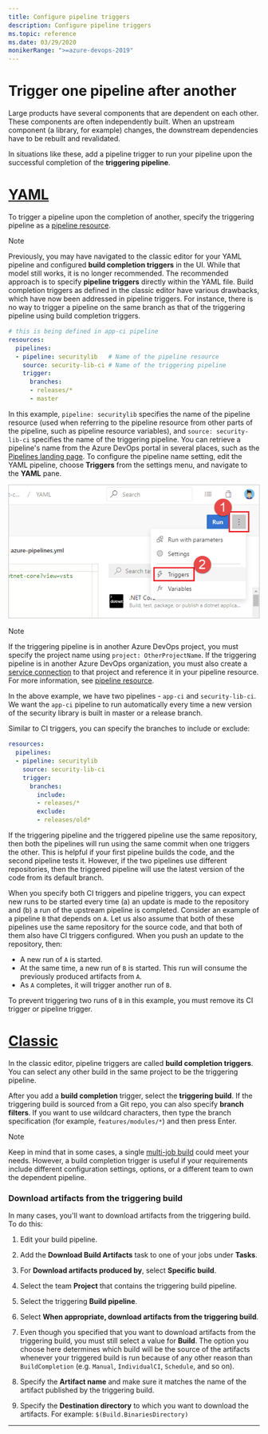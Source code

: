 ```yaml
---
title: Configure pipeline triggers
description: Configure pipeline triggers
ms.topic: reference
ms.date: 03/29/2020
monikerRange: ">=azure-devops-2019"
---
```


# Trigger one pipeline after another

Large products have several components that are dependent on each other.
These components are often independently built. When an upstream component (a library, for example) changes, the downstream dependencies have to be rebuilt and revalidated.

In situations like these, add a pipeline trigger to run your pipeline upon the successful completion of the **triggering pipeline**.

# [YAML](#tab/yaml)

To trigger a pipeline upon the completion of another, specify the triggering pipeline as a [pipeline resource](resources.md#resources-pipelines).

> [!NOTE]
> Previously, you may have navigated to the classic editor for your YAML pipeline and configured **build completion triggers** in the UI. While that model still works, it is no longer recommended. The recommended approach is to specify **pipeline triggers** directly within the YAML file. Build completion triggers as defined in the classic editor have various drawbacks, which have now been addressed in pipeline triggers. For instance, there is no way to trigger a pipeline on the same branch as that of the triggering pipeline using build completion triggers.


```yaml
# this is being defined in app-ci pipeline
resources:
  pipelines:
  - pipeline: securitylib   # Name of the pipeline resource
    source: security-lib-ci # Name of the triggering pipeline
    trigger: 
      branches:
      - releases/*
      - master
```

In this example, `pipeline: securitylib` specifies the name of the pipeline resource (used when referring to the pipeline resource from other parts of the pipeline, such as pipeline resource variables), 
and `source: security-lib-ci` specifies the name of the triggering pipeline. You can retrieve a pipeline's name from the Azure DevOps portal in several places, such as the [Pipelines landing page](../get-started/multi-stage-pipelines-experience.md#pipelines-landing-page). To configure the pipeline name 
setting, edit the YAML pipeline, choose **Triggers** from the settings menu, and navigate to the **YAML** pane.

![Pipeline settings](../repos/media/pipelines-options-for-git/yaml-pipeline-git-options-menu.png)

> [!NOTE] 
> If the triggering pipeline is in another Azure DevOps project, you must specify the
> project name using `project: OtherProjectName`. If the triggering pipeline is in another
> Azure DevOps organization, you must also create a 
> [service connection](../library/service-endpoints.md) to that project and reference it 
> in your pipeline resource. For more information, see [pipeline resource](resources.md#resources-pipelines).

In the above example, we have two pipelines - `app-ci` and `security-lib-ci`. We want the `app-ci` pipeline to run automatically every time a new version of the security library is built in master or a release branch.

Similar to CI triggers, you can specify the branches to include or exclude:

```yaml
resources:
  pipelines:
  - pipeline: securitylib
    source: security-lib-ci
    trigger: 
      branches:
        include: 
        - releases/*
        exclude:
        - releases/old*
```

If the triggering pipeline and the triggered pipeline use the same repository, then both the pipelines will run using the same commit when one triggers the other. This is helpful if your first pipeline builds the code, and the second pipeline tests it. However, if the two pipelines use different repositories, then the triggered pipeline will use the latest version of the code from its default branch.

When you specify both CI triggers and pipeline triggers, you can expect new runs to be started every time (a) an update is made to the repository and (b) a run of the upstream pipeline is completed. Consider an example of a pipeline `B` that depends on `A`. Let us also assume that both of these pipelines use the same repository for the source code, and that both of them also have CI triggers configured. When you push an update to the repository, then:

- A new run of `A` is started.
- At the same time, a new run of `B` is started. This run will consume the previously produced artifacts from `A`.
- As `A` completes, it will trigger another run of `B`.

To prevent triggering two runs of `B` in this example, you must remove its CI trigger or pipeline trigger.

# [Classic](#tab/classic)

In the classic editor, pipeline triggers are called **build completion triggers**. You can select any other build in the same project to be the triggering pipeline.

After you add a **build completion** trigger, select the **triggering build**. If the triggering build is sourced from a Git repo, you can also specify **branch filters**. If you want to use wildcard characters, then type the branch specification (for example, `features/modules/*`) and then press Enter.

> [!NOTE]
> Keep in mind that in some cases, a single [multi-job build](phases.md) could meet your needs.
> However, a build completion trigger is useful if your requirements include different configuration settings, options, or a different team to own the dependent pipeline.

### Download artifacts from the triggering build

In many cases, you'll want to download artifacts from the triggering build. To do this:

1. Edit your build pipeline.

1. Add the **Download Build Artifacts** task to one of your jobs under **Tasks**.

1. For **Download artifacts produced by**, select **Specific build**.

1. Select the team **Project** that contains the triggering build pipeline.

1. Select the triggering **Build pipeline**.

1. Select **When appropriate, download artifacts from the triggering build**.

1. Even though you specified that you want to download artifacts from the triggering build, you must still select a value for **Build**. The option you choose here determines which build will be the source of the artifacts whenever your triggered build is run because of any other reason than `BuildCompletion` (e.g. `Manual`, `IndividualCI`, `Schedule`, and so on).

1. Specify the **Artifact name** and make sure it matches the name of the artifact published by the triggering build.

1. Specify the **Destination directory** to which you want to download the artifacts. For example: `$(Build.BinariesDirectory)`

---
